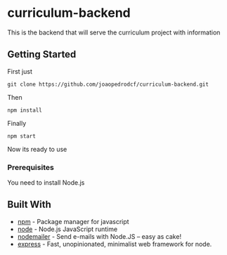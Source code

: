 # curriculum-backend

This is the backend that will serve the curriculum project with information

## Getting Started

First just

```
git clone https://github.com/joaopedrodcf/curriculum-backend.git
```

Then

```
npm install
```

Finally

```
npm start
```

Now its ready to use

### Prerequisites

You need to install Node.js

## Built With

* [npm](https://github.com/npm/npm) - Package manager for javascript
* [node](https://github.com/nodejs/node) - Node.js JavaScript runtime
* [nodemailer](https://github.com/nodemailer/nodemailer) - Send e-mails with Node.JS – easy as cake!
* [express](https://github.com/expressjs/express) - Fast, unopinionated, minimalist web framework for node.
